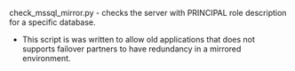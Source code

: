 check_mssql_mirror.py - checks the server with PRINCIPAL role description for a specific database.

* This script is was written to allow old applications that does not supports failover partners to have redundancy in a mirrored environment.
